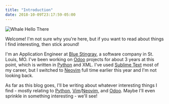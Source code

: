 ```yaml
---
title: "Introduction"
date: 2018-10-09T23:17:59-05:00
---
```


<img src="https://media1.tenor.com/images/765ca2fb92b6119435037652b0f7ad63/tenor.gif" alt="Whale Hello There" style="max-height: 250px;"/>

Welcome! I'm not sure why you're here, but if you want to read about things I find interesting, then stick around!

I'm an Application Engineer at [Blue Stingray](https://www.bluestingray.com), a software company in St. Louis, MO.
I've been working on [Odoo](https://www.odoo.com) projects for about 3 years at this point, which is written in [Python](https://www.python.org) and XML.
I've used [Sublime Text](https://www.sublimetext.com) most of my career, but I switched to [Neovim](https://neovim.io) full time earlier this year and I'm not looking back.

As far as this blog goes, I'll be writing about whatever interesting things I find - mostly relating to [Python](https://www.python.org), [Vim](https://www.vim.org)/[Neovim](https://neovim.io), and [Odoo](https://www.odoo.com). Maybe I'll even sprinkle in something interesting - we'll see!
